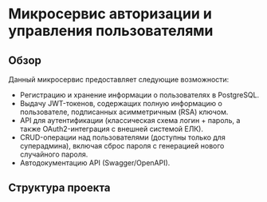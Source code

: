 # Микросервис авторизации и управления пользователями

## Обзор

Данный микросервис предоставляет следующие возможности:
- Регистрацию и хранение информации о пользователях в PostgreSQL.
- Выдачу JWT-токенов, содержащих полную информацию о пользователе, подписанных асимметричным (RSA) ключом.
- API для аутентификации (классическая схема логин + пароль, а также OAuth2-интеграция с внешней системой ЕЛК).
- CRUD-операции над пользователями (доступны только для суперадмина), включая сброс пароля с генерацией нового случайного пароля.
- Автодокументацию API (Swagger/OpenAPI).

## Структура проекта


